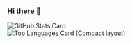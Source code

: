 ### Hi there 👋



![GitHub Stats Card](https://github-readme-stats.vercel.app/api?username=Asyunelus&count_private=true&theme=dark)  
![Top Languages Card (Compact layout)](https://github-readme-stats.vercel.app/api/top-langs/?username=Asyunelus&layout=compact&count_private=true&theme=dark)

<!--
**Asyunelus/Asyunelus** is a ✨ _special_ ✨ repository because its `README.md` (this file) appears on your GitHub profile.

Here are some ideas to get you started:

- 🔭 I’m currently working on ...
- 🌱 I’m currently learning ...
- 👯 I’m looking to collaborate on ...
- 🤔 I’m looking for help with ...
- 💬 Ask me about ...
- 📫 How to reach me: ...
- 😄 Pronouns: ...
- ⚡ Fun fact: ...
-->
